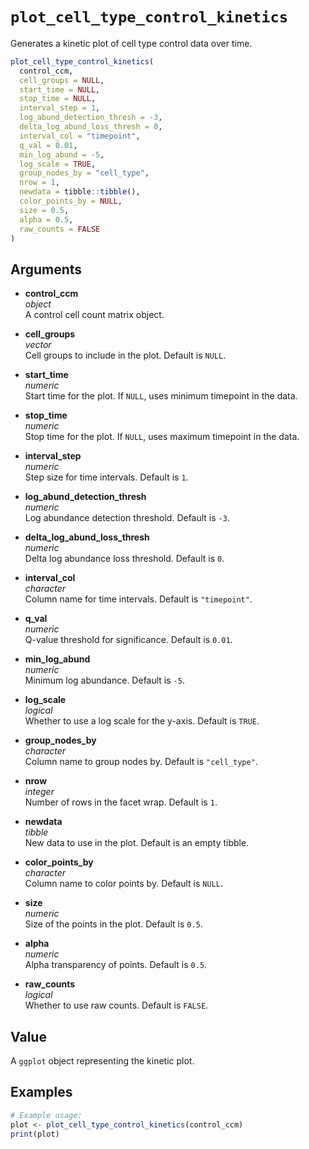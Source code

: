 # `plot_cell_type_control_kinetics`

Generates a kinetic plot of cell type control data over time.

```r
plot_cell_type_control_kinetics(
  control_ccm,
  cell_groups = NULL,
  start_time = NULL,
  stop_time = NULL,
  interval_step = 1,
  log_abund_detection_thresh = -3,
  delta_log_abund_loss_thresh = 0,
  interval_col = "timepoint",
  q_val = 0.01,
  min_log_abund = -5,
  log_scale = TRUE,
  group_nodes_by = "cell_type",
  nrow = 1,
  newdata = tibble::tibble(),
  color_points_by = NULL,
  size = 0.5,
  alpha = 0.5,
  raw_counts = FALSE
)
```

## Arguments

- **control_ccm**  
  *object*  
  A control cell count matrix object.

- **cell_groups**  
  *vector*  
  Cell groups to include in the plot. Default is `NULL`.

- **start_time**  
  *numeric*  
  Start time for the plot. If `NULL`, uses minimum timepoint in the data.

- **stop_time**  
  *numeric*  
  Stop time for the plot. If `NULL`, uses maximum timepoint in the data.

- **interval_step**  
  *numeric*  
  Step size for time intervals. Default is `1`.

- **log_abund_detection_thresh**  
  *numeric*  
  Log abundance detection threshold. Default is `-3`.

- **delta_log_abund_loss_thresh**  
  *numeric*  
  Delta log abundance loss threshold. Default is `0`.

- **interval_col**  
  *character*  
  Column name for time intervals. Default is `"timepoint"`.

- **q_val**  
  *numeric*  
  Q-value threshold for significance. Default is `0.01`.

- **min_log_abund**  
  *numeric*  
  Minimum log abundance. Default is `-5`.

- **log_scale**  
  *logical*  
  Whether to use a log scale for the y-axis. Default is `TRUE`.

- **group_nodes_by**  
  *character*  
  Column name to group nodes by. Default is `"cell_type"`.

- **nrow**  
  *integer*  
  Number of rows in the facet wrap. Default is `1`.

- **newdata**  
  *tibble*  
  New data to use in the plot. Default is an empty tibble.

- **color_points_by**  
  *character*  
  Column name to color points by. Default is `NULL`.

- **size**  
  *numeric*  
  Size of the points in the plot. Default is `0.5`.

- **alpha**  
  *numeric*  
  Alpha transparency of points. Default is `0.5`.

- **raw_counts**  
  *logical*  
  Whether to use raw counts. Default is `FALSE`.

## Value

A `ggplot` object representing the kinetic plot.

## Examples

```r
# Example usage:
plot <- plot_cell_type_control_kinetics(control_ccm)
print(plot)
```
